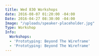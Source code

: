 ```yaml
---
title: Wed 830 Workshops
date: 2016-08-07 01:20:00 -04:00
Date: 2016-04-27 08:30:00 -04:00
Image: "/uploads/speaker-placeholder.jpg"
Type: Workshop
Info:
  Workshops:
  - 'Prototyping: Beyond The Wireframe'
  - 'Prototyping: Beyond The Wireframe'
---
```


